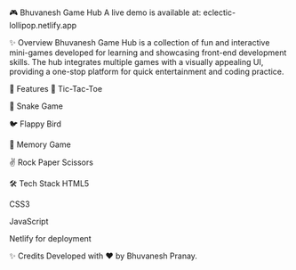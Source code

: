 🎮 Bhuvanesh Game Hub
A live demo is available at: eclectic-lollipop.netlify.app

✨ Overview
Bhuvanesh Game Hub is a collection of fun and interactive mini-games developed for learning and showcasing front-end development skills. The hub integrates multiple games with a visually appealing UI, providing a one-stop platform for quick entertainment and coding practice.

🚀 Features
🎲 Tic-Tac-Toe

🐍 Snake Game

🐦 Flappy Bird

🧠 Memory Game

✌️ Rock Paper Scissors

🛠️ Tech Stack
HTML5

CSS3

JavaScript

Netlify for deployment


✨ Credits
Developed with ❤️ by Bhuvanesh Pranay.
